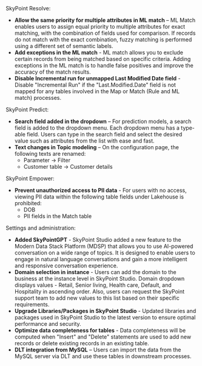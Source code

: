 <div className="v6_3_0_p">SkyPoint Resolve:</div>- **Allow the same priority for multiple attributes in ML match** – ML Match enables users to assign equal priority to multiple attributes for exact matching, with the combination of fields used for comparison. If records do not match with the exact combination, fuzzy matching is performed using a different set of semantic labels.- **Add exceptions in the ML match** - ML match allows you to exclude certain records from being matched based on specific criteria. Adding exceptions in the ML match is to handle false positives and improve the accuracy of the match results.- **Disable Incremental run for unmapped Last Modified Date field** - Disable "Incremental Run" if the "Last.Modified.Date" field is not mapped for any tables involved in the Map or Match (Rule and ML match) processes.<div className="v6_3_0_p">SkyPoint Predict:</div>- **Search field added in the dropdown** – For prediction models, a search field is added to the dropdown menu. Each dropdown menu has a type-able field. Users can type in the search field and select the desired value such as attributes from the list with ease and fast.- **Text changes in Topic modeling** – On the configuration page, the following texts are renamed:    - Parameter -> Filter    - Customer table -> Customer details<div className="v6_3_0_p">SkyPoint Empower:</div>- **Prevent unauthorized access to PII data** - For users with no access, viewing PII data within the following table fields under Lakehouse is prohibited:    - DOB    - PII fields in the Match table<div className="v6_3_0_p">Settings and administration:</div>  - **Added SkyPointGPT** - SkyPoint Studio added a new feature to the Modern Data Stack Platform (MDSP) that allows you to use AI-powered conversation on a wide range of topics. It is designed to enable users to engage in natural language conversations and gain a more intelligent and responsive conversation experience.- **Domain selection in instance** - Users can add the domain to the business at the instance level in SkyPoint Studio. Domain dropdown displays values - Retail, Senior living, Health care, Default, and Hospitality in ascending order. Also, users can request the SkyPoint support team to add new values to this list based on their specific requirements.- **Upgrade Libraries/Packages in SkyPoint Studio** - Updated libraries and packages used in SkyPoint Studio to the latest version to ensure optimal performance and security.- **Optimize data completeness for tables** - Data completeness will be computed when "Insert" and "Delete" statements are used to add new records or delete existing records in an existing table.- **DLT integration from MySQL** – Users can import the data from the MySQL server via DLT and use these tables in downstream processes.